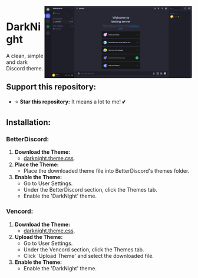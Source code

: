 <img src="./preview.png" alt="Preview" align="right" width=400>

# DarkNight

A clean, simple and dark Discord theme.

## Support this repository:

- ⭐ **Star this repository:** It means a lot to me! 💕

## Installation:

### BetterDiscord:

1. **Download the Theme:**
   - [darknight.theme.css](./darknight.theme.css).
2. **Place the Theme:**
   - Place the downloaded theme file into BetterDiscord's themes folder.
3. **Enable the Theme:**
   - Go to User Settings.
   - Under the BetterDiscord section, click the Themes tab.
   - Enable the 'DarkNight' theme.

### Vencord:

1. **Download the Theme:**
   - [darknight.theme.css](darknight.theme.css).
2. **Upload the Theme:**
   - Go to User Settings.
   - Under the Vencord section, click the Themes tab.
   - Click 'Upload Theme' and select the downloaded file.
3. **Enable the Theme:**
   - Enable the 'DarkNight' theme.
